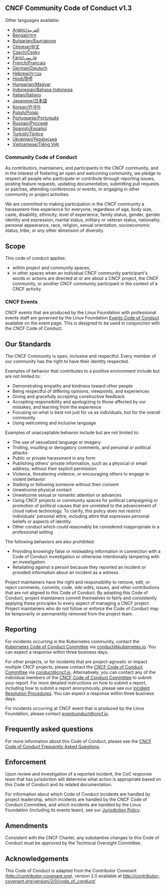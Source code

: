 ## CNCF Community Code of Conduct v1.3

Other languages available:
- [Arabic/العربية](https://github.com/cncf/foundation/blob/main/code-of-conduct-languages/ar.md)
- [Bengali/বাংলা](https://github.com/cncf/foundation/blob/main/code-of-conduct-languages/bn.md)
- [Bulgarian/Български](https://github.com/cncf/foundation/blob/main/code-of-conduct-languages/bg.md)
- [Chinese/中文](https://github.com/cncf/foundation/blob/main/code-of-conduct-languages/zh.md)
- [Czech/Česky](https://github.com/cncf/foundation/blob/main/code-of-conduct-languages/cs.md)
- [Farsi/فارسی](https://github.com/cncf/foundation/blob/main/code-of-conduct-languages/fa.md)
- [French/Français](https://github.com/cncf/foundation/blob/main/code-of-conduct-languages/fr.md)
- [German/Deutsch](https://github.com/cncf/foundation/blob/main/code-of-conduct-languages/de.md)
- [Hebrew/עברית](https://github.com/cncf/foundation/blob/main/code-of-conduct-languages/he.md)
- [Hindi/हिन्दी](https://github.com/cncf/foundation/blob/main/code-of-conduct-languages/hi.md)
- [Hungarian/Magyar](https://github.com/cncf/foundation/blob/main/code-of-conduct-languages/hu.md)
- [Indonesian/Bahasa Indonesia](https://github.com/cncf/foundation/blob/main/code-of-conduct-languages/id.md)
- [Italian/Italiano](https://github.com/cncf/foundation/blob/main/code-of-conduct-languages/it.md)
- [Japanese/日本語](https://github.com/cncf/foundation/blob/main/code-of-conduct-languages/ja.md)
- [Korean/한국어](https://github.com/cncf/foundation/blob/main/code-of-conduct-languages/ko.md)
- [Polish/Polski](https://github.com/cncf/foundation/blob/main/code-of-conduct-languages/pl.md)
- [Portuguese/Português](https://github.com/cncf/foundation/blob/main/code-of-conduct-languages/pt.md)
- [Russian/Русский](https://github.com/cncf/foundation/blob/main/code-of-conduct-languages/ru.md)
- [Spanish/Español](https://github.com/cncf/foundation/blob/main/code-of-conduct-languages/es.md)
- [Turkish/Türkçe](https://github.com/cncf/foundation/blob/main/code-of-conduct-languages/tr.md)
- [Ukrainian/Українська](https://github.com/cncf/foundation/blob/main/code-of-conduct-languages/uk.md)
- [Vietnamese/Tiếng Việt](https://github.com/cncf/foundation/blob/main/code-of-conduct-languages/vi.md)

### Community Code of Conduct

As contributors, maintainers, and participants in the CNCF community, and in the interest of fostering
an open and welcoming community, we pledge to respect all people who participate or contribute
through reporting issues, posting feature requests, updating documentation,
submitting pull requests or patches, attending conferences or events, or engaging in other community or project activities.

We are committed to making participation in the CNCF community a harassment-free experience for everyone, regardless of age, body size, caste, disability, ethnicity, level of experience, family status, gender, gender identity and expression, marital status, military or veteran status, nationality, personal appearance, race, religion, sexual orientation, socioeconomic status, tribe, or any other dimension of diversity.

## Scope

This code of conduct applies:
* within project and community spaces,
* in other spaces when an individual CNCF community participant's words or actions are directed at or are about a CNCF project, the CNCF community, or another CNCF community participant in the context of a CNCF activity.

### CNCF Events

CNCF events that are produced by the Linux Foundation with professional events staff are governed by the Linux Foundation [Events Code of Conduct](https://events.linuxfoundation.org/code-of-conduct/) available on the event page. This is designed to be used in conjunction with the CNCF Code of Conduct.

## Our Standards

The CNCF Community is open, inclusive and respectful. Every member of our community has the right to have their identity respected.

Examples of behavior that contributes to a positive environment include but are not limited to:

* Demonstrating empathy and kindness toward other people
* Being respectful of differing opinions, viewpoints, and experiences
* Giving and gracefully accepting constructive feedback
* Accepting responsibility and apologizing to those affected by our mistakes,
  and learning from the experience
* Focusing on what is best not just for us as individuals, but for the
  overall community
* Using welcoming and inclusive language


Examples of unacceptable behavior include but are not limited to:

* The use of sexualized language or imagery
* Trolling, insulting or derogatory comments, and personal or political attacks
* Public or private harassment in any form
* Publishing others' private information, such as a physical or email
  address, without their explicit permission
* Violence, threatening violence, or encouraging others to engage in violent behavior
* Stalking or following someone without their consent
* Unwelcome physical contact
* Unwelcome sexual or romantic attention or advances
* Using CNCF projects or community spaces for political campaigning or promotion of political causes 
  that are unrelated to the advancement of cloud native technology. To clarify, this policy does not restrict individuals' personal attire, including attire that expresses personal beliefs or aspects of identity.
* Other conduct which could reasonably be considered inappropriate in a
  professional setting

The following behaviors are also prohibited:
* Providing knowingly false or misleading information in connection with a Code of Conduct investigation or otherwise intentionally tampering with an investigation.
* Retaliating against a person because they reported an incident or provided information about an incident as a witness.

Project maintainers have the right and responsibility to remove, edit, or reject comments, commits, code, wiki edits, issues, and other contributions that are not aligned to this Code of Conduct.
By adopting this Code of Conduct, project maintainers commit themselves to fairly and consistently applying these principles to every aspect
of managing a CNCF project.
Project maintainers who do not follow or enforce the Code of Conduct may be temporarily or permanently removed from the project team.

## Reporting

For incidents occurring in the Kubernetes community, contact the [Kubernetes Code of Conduct Committee](https://git.k8s.io/community/committee-code-of-conduct) via <conduct@kubernetes.io>. You can expect a response within three business days.

For other projects, or for incidents that are project-agnostic or impact multiple CNCF projects, please contact the [CNCF Code of Conduct Committee](https://www.cncf.io/conduct/committee/) via <conduct@cncf.io>.  Alternatively, you can contact any of the individual members of the [CNCF Code of Conduct Committee](https://www.cncf.io/conduct/committee/) to submit your report. For more detailed instructions on how to submit a report, including how to submit a report anonymously, please see our [Incident Resolution Procedures](https://github.com/cncf/foundation/blob/main/code-of-conduct/coc-incident-resolution-procedures.md). You can expect a response within three business days.

For incidents occurring at CNCF event that is produced by the Linux Foundation, please contact <eventconduct@cncf.io>.

## Frequently asked questions
For more information about this Code of Conduct, please see the [CNCF Code of Conduct Frequently Asked Questions](https://www.cncf.io/conduct/faq/).

## Enforcement

Upon review and investigation of a reported incident, the CoC response team that has jurisdiction will determine what action is appropriate based on this Code of Conduct and its related documentation.

For information about which Code of Conduct incidents are handled by project leadership, which incidents are handled by the CNCF Code of Conduct Committee, and which incidents are handled by the Linux Foundation (including its events team), see our [Jurisdiction Policy](https://github.com/cncf/foundation/blob/main/code-of-conduct/coc-committee-jurisdiction-policy.md).

## Amendments

Consistent with the CNCF Charter, any substantive changes to this Code of Conduct must be approved by the Technical Oversight Committee.

## Acknowledgements

This Code of Conduct is adapted from the Contributor Covenant
(http://contributor-covenant.org), version 2.0 available at
http://contributor-covenant.org/version/2/0/code_of_conduct/

